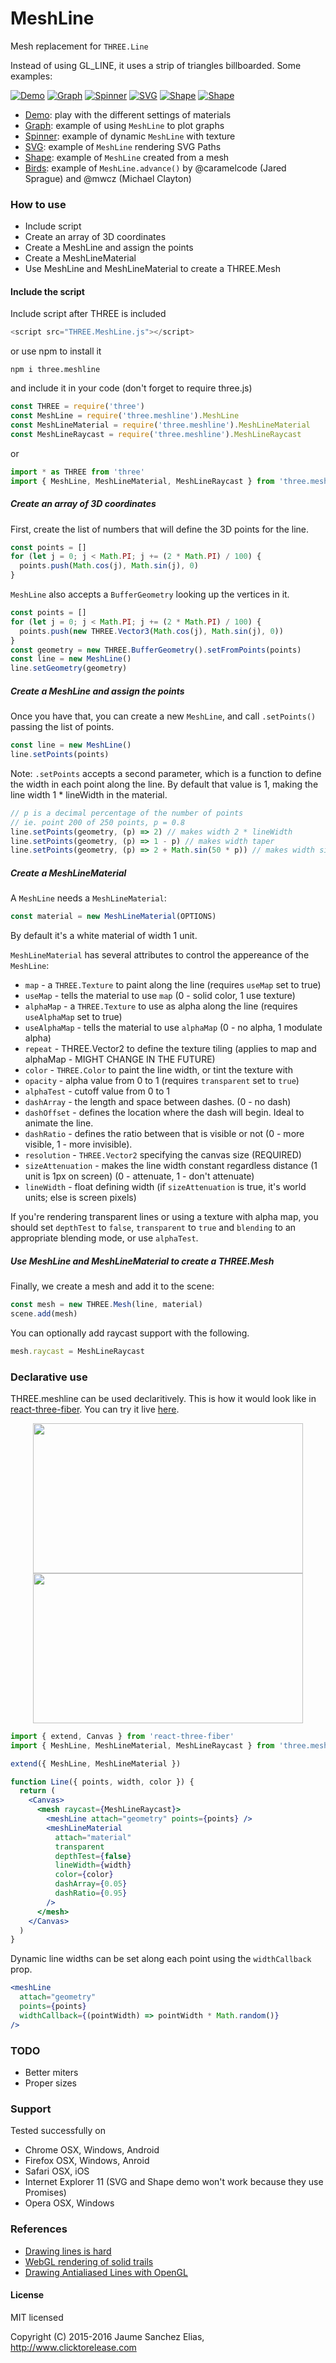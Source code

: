 # MeshLine

Mesh replacement for `THREE.Line`

Instead of using GL_LINE, it uses a strip of triangles billboarded. Some examples:

[![Demo](screenshots/demo.jpg)](http://spite.github.io/THREE.MeshLine/demo/index.html)
[![Graph](screenshots/graph.jpg)](http://spite.github.io/THREE.MeshLine/demo/graph.html)
[![Spinner](screenshots/spinner.jpg)](http://spite.github.io/THREE.MeshLine/demo/spinner.html)
[![SVG](screenshots/svg.jpg)](http://spite.github.io/THREE.MeshLine/demo/svg.html)
[![Shape](screenshots/shape.jpg)](http://spite.github.io/THREE.MeshLine/demo/shape.html)
[![Shape](screenshots/birds.jpg)](http://spite.github.io/THREE.MeshLine/demo/birds.html)

- [Demo](http://spite.github.io/THREE.MeshLine/demo/index.html): play with the different settings of materials
- [Graph](http://spite.github.io/THREE.MeshLine/demo/graph.html): example of using `MeshLine` to plot graphs
- [Spinner](http://spite.github.io/THREE.MeshLine/demo/spinner.html): example of dynamic `MeshLine` with texture
- [SVG](http://spite.github.io/THREE.MeshLine/demo/svg.html): example of `MeshLine` rendering SVG Paths
- [Shape](http://spite.github.io/THREE.MeshLine/demo/shape.html): example of `MeshLine` created from a mesh
- [Birds](http://spite.github.io/THREE.MeshLine/demo/birds.html): example of `MeshLine.advance()` by @caramelcode (Jared Sprague) and @mwcz (Michael Clayton)

### How to use

- Include script
- Create an array of 3D coordinates
- Create a MeshLine and assign the points
- Create a MeshLineMaterial
- Use MeshLine and MeshLineMaterial to create a THREE.Mesh

#### Include the script

Include script after THREE is included

```js
<script src="THREE.MeshLine.js"></script>
```

or use npm to install it

```
npm i three.meshline
```

and include it in your code (don't forget to require three.js)

```js
const THREE = require('three')
const MeshLine = require('three.meshline').MeshLine
const MeshLineMaterial = require('three.meshline').MeshLineMaterial
const MeshLineRaycast = require('three.meshline').MeshLineRaycast
```

or

```js
import * as THREE from 'three'
import { MeshLine, MeshLineMaterial, MeshLineRaycast } from 'three.meshline'
```

##### Create an array of 3D coordinates

First, create the list of numbers that will define the 3D points for the line.

```js
const points = []
for (let j = 0; j < Math.PI; j += (2 * Math.PI) / 100) {
  points.push(Math.cos(j), Math.sin(j), 0)
}
```

`MeshLine` also accepts a `BufferGeometry` looking up the vertices in it.

```js
const points = []
for (let j = 0; j < Math.PI; j += (2 * Math.PI) / 100) {
  points.push(new THREE.Vector3(Math.cos(j), Math.sin(j), 0))
}
const geometry = new THREE.BufferGeometry().setFromPoints(points)
const line = new MeshLine()
line.setGeometry(geometry)
```

##### Create a MeshLine and assign the points

Once you have that, you can create a new `MeshLine`, and call `.setPoints()` passing the list of points.

```js
const line = new MeshLine()
line.setPoints(points)
```

Note: `.setPoints` accepts a second parameter, which is a function to define the width in each point along the line. By default that value is 1, making the line width 1 \* lineWidth in the material.

```js
// p is a decimal percentage of the number of points
// ie. point 200 of 250 points, p = 0.8
line.setPoints(geometry, (p) => 2) // makes width 2 * lineWidth
line.setPoints(geometry, (p) => 1 - p) // makes width taper
line.setPoints(geometry, (p) => 2 + Math.sin(50 * p)) // makes width sinusoidal
```

##### Create a MeshLineMaterial

A `MeshLine` needs a `MeshLineMaterial`:

```js
const material = new MeshLineMaterial(OPTIONS)
```

By default it's a white material of width 1 unit.

`MeshLineMaterial` has several attributes to control the appereance of the `MeshLine`:

- `map` - a `THREE.Texture` to paint along the line (requires `useMap` set to true)
- `useMap` - tells the material to use `map` (0 - solid color, 1 use texture)
- `alphaMap` - a `THREE.Texture` to use as alpha along the line (requires `useAlphaMap` set to true)
- `useAlphaMap` - tells the material to use `alphaMap` (0 - no alpha, 1 modulate alpha)
- `repeat` - THREE.Vector2 to define the texture tiling (applies to map and alphaMap - MIGHT CHANGE IN THE FUTURE)
- `color` - `THREE.Color` to paint the line width, or tint the texture with
- `opacity` - alpha value from 0 to 1 (requires `transparent` set to `true`)
- `alphaTest` - cutoff value from 0 to 1
- `dashArray` - the length and space between dashes. (0 - no dash)
- `dashOffset` - defines the location where the dash will begin. Ideal to animate the line.
- `dashRatio` - defines the ratio between that is visible or not (0 - more visible, 1 - more invisible).
- `resolution` - `THREE.Vector2` specifying the canvas size (REQUIRED)
- `sizeAttenuation` - makes the line width constant regardless distance (1 unit is 1px on screen) (0 - attenuate, 1 - don't attenuate)
- `lineWidth` - float defining width (if `sizeAttenuation` is true, it's world units; else is screen pixels)

If you're rendering transparent lines or using a texture with alpha map, you should set `depthTest` to `false`, `transparent` to `true` and `blending` to an appropriate blending mode, or use `alphaTest`.

##### Use MeshLine and MeshLineMaterial to create a THREE.Mesh

Finally, we create a mesh and add it to the scene:

```js
const mesh = new THREE.Mesh(line, material)
scene.add(mesh)
```

You can optionally add raycast support with the following.

```js
mesh.raycast = MeshLineRaycast
```

### Declarative use

THREE.meshline can be used declaritively. This is how it would look like in [react-three-fiber](https://github.com/drcmda/react-three-fiber). You can try it live [here](https://codesandbox.io/s/react-three-fiber-three.meshline-example-vl221).

<p align="center">
	<a href="https://codesandbox.io/s/react-three-fiber-threejs-meshline-example-vl221"><img width="432" height="240" src="https://imgur.com/mZikTAH.gif" /></a>
	<a href="https://codesandbox.io/s/threejs-meshline-custom-spring-3-ypkxx"><img width="432" height="240" src="https://imgur.com/g8ts0vJ.gif" /></a>
</p>

```jsx
import { extend, Canvas } from 'react-three-fiber'
import { MeshLine, MeshLineMaterial, MeshLineRaycast } from 'three.meshline'

extend({ MeshLine, MeshLineMaterial })

function Line({ points, width, color }) {
  return (
    <Canvas>
      <mesh raycast={MeshLineRaycast}>
        <meshLine attach="geometry" points={points} />
        <meshLineMaterial
          attach="material"
          transparent
          depthTest={false}
          lineWidth={width}
          color={color}
          dashArray={0.05}
          dashRatio={0.95}
        />
      </mesh>
    </Canvas>
  )
}
```

Dynamic line widths can be set along each point using the `widthCallback` prop.

```jsx
<meshLine
  attach="geometry"
  points={points}
  widthCallback={(pointWidth) => pointWidth * Math.random()}
/>
```

### TODO

- Better miters
- Proper sizes

### Support

Tested successfully on

- Chrome OSX, Windows, Android
- Firefox OSX, Windows, Anroid
- Safari OSX, iOS
- Internet Explorer 11 (SVG and Shape demo won't work because they use Promises)
- Opera OSX, Windows

### References

- [Drawing lines is hard](http://mattdesl.svbtle.com/drawing-lines-is-hard)
- [WebGL rendering of solid trails](http://codeflow.org/entries/2012/aug/05/webgl-rendering-of-solid-trails/)
- [Drawing Antialiased Lines with OpenGL](https://www.mapbox.com/blog/drawing-antialiased-lines/)

#### License

MIT licensed

Copyright (C) 2015-2016 Jaume Sanchez Elias, http://www.clicktorelease.com
